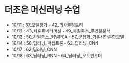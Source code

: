 # 더조은 머신러닝 수업

- 10/11 : 37_모델평가 - 42_의사결정트리
- 10/12 : 43_서포트벡터머신 - 49_차원축소_주성분분석
- 10/13 : 50_차원축소_커널PCA - 57_군집화_가우시안혼합모델
- 10/14 : 58_딥러닝_퍼셉트론 - 62_딥러닝_CNN
- 10/17 : 62_딥러닝_CNN
- 10/18 : 63_딥러닝_RNN - 64_딥러닝_오토인코더
